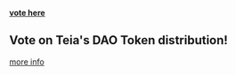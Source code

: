 **[vote here](https://vote.teia.art/vote/QmeJ9ATjn4ge9phDzvpmdZzRZdRoKJdyk4swPiVgaxAx6z)**
## Vote on Teia's DAO Token distribution!
[more info](https://discourse.teia.art/t/vote-discussion-total-supply-of-teia-dao-tokens/625)
